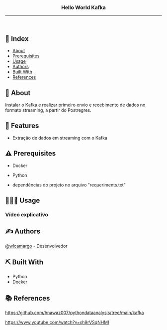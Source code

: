 <h3 align="center">Hello World Kafka</h3>

<div align="center">
</div>

---

<p align="center"> 
    <br> 
</p>

## 📝 Index

- [About](#about)
- [Prerequisites](#prerequisites)
- [Usage](#usage)
- [Authors](#authors)
- [Built With](#built-with)
- [References](#references)


## 🧐 About <a name="about"></a>

Instalar o Kafka e realizar primeiro envio e recebimento de dados no formato streaming, a partir do Postregres.

## 🚀 Features <a name="features"></a>
- Extração de dados em streaming com o Kafka


## ⚠️ Prerequisites <a name="prerequisites"></a>


- Docker

- Python

- dependências do projeto no arquivo "requeriments.txt"

 
## 👨🏽‍🏫 Usage <a name="usage"></a>

### Vídeo explicativo




## ✍️ Authors <a name="authors"></a>

[@wlcamargo](https://www.linkedin.com/in/wallace-camargo-35b615171/) - Desenvolvedor

## ⛏️ Built With <a name="built-with"></a>
- Python
- Docker

## 📚 References <a name="references"></a>

https://github.com/hnawaz007/pythondataanalysis/tree/main/kafka

https://www.youtube.com/watch?v=xh9rVSqNHMI